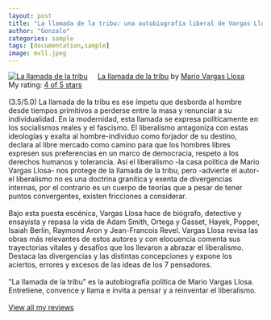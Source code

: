 ```yaml
---
layout: post
title: "La llamada de la tribu: una autobiografía liberal de Vargas Llosa"
author: "Gonzalo"
categories: sample
tags: [documentation,sample]
image: mvll.jpeg
---
```




<a href="https://www.goodreads.com/book/show/38649613-la-llamada-de-la-tribu" style="float: left; padding-right: 20px"><img border="0" alt="La llamada de la tribu" src="https://images.gr-assets.com/books/1519133943m/38649613.jpg" /></a><a href="https://www.goodreads.com/book/show/38649613-la-llamada-de-la-tribu">La llamada de la tribu</a> by <a href="https://www.goodreads.com/author/show/22515.Mario_Vargas_Llosa">Mario Vargas Llosa</a><br/>
My rating: <a href="https://www.goodreads.com/review/show/2327865455">4 of 5 stars</a><br /><br />
(3.5/5.0) La llamada de la tribu es ese ímpetu que desborda al hombre desde tiempos primitivos a perderse entre la masa y renunciar a su individualidad. En la modernidad, esta llamada se expresa políticamente en los socialismos reales y el fascismo. El liberalismo antagoniza con estas ideologías y exalta al hombre-individuo como forjador de su destino, declara al libre mercado como camino para que los hombres libres expresen sus preferencias en un marco de democracia, respeto a los derechos humanos y tolerancia. Así el liberalismo -la casa política de Mario Vargas Llosa- nos protege de la llamada de la tribu, pero -advierte el autor- el liberalismo no es una doctrina granítica y exenta de divergencias internas, por el contrario es un cuerpo de teorías que a pesar de tener puntos convergentes, existen fricciones a considerar.<br /><br />Bajo esta puesta escénica, Vargas Llosa hace de biógrafo, detective y ensayista y repasa la vida de Adam Smith, Ortega y Gasset, Hayek, Popper, Isaiah Berlin, Raymond Aron y Jean-Francois Revel. Vargas Llosa revisa las obras más relevantes de estos autores y con elocuencia comenta sus trayectorias vitales y desafíos que los llevaron a abrazar el liberalismo. Destaca las divergencias y las distintas concepciones y expone los aciertos, errores y excesos de las ideas de los 7 pensadores.<br /><br />"La llamada de la tribu" es la autobiografía política de Mario Vargas Llosa. Entretiene, convence y llama e invita a pensar y a reinventar el liberalismo.
<br/><br/>
<a href="https://www.goodreads.com/review/list/67812076-gonzalo-oyanedel-vial">View all my reviews</a>
